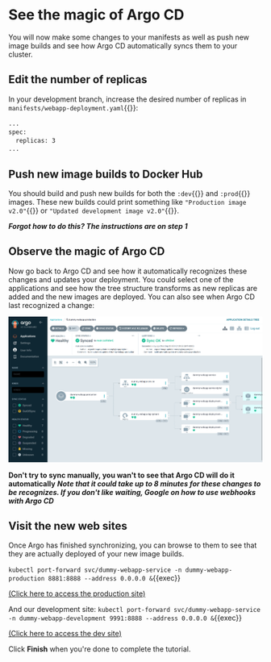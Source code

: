# See the magic of Argo CD
You will now make some changes to your manifests as well as push new image builds and see how Argo CD automatically syncs them to your cluster.

## Edit the number of replicas
In your development branch, increase the desired number of replicas in `manifests/webapp-deployment.yaml`{{}}:

```bash
...
spec:
  replicas: 3
...
```

## Push new image builds to Docker Hub
You should build and push new builds for both the `:dev`{{}} and `:prod`{{}} images. These new builds could print something like `"Production image v2.0"`{{}} or `"Updated development image v2.0"`{{}}.

***Forgot how to do this? The instructions are on step 1***

## Observe the magic of Argo CD
Now go back to Argo CD and see how it automatically recognizes these changes and updates your deployment. You could select one of the applications and see how the tree structure transforms as new replicas are added and the new images are deployed. You can also see when Argo CD last recognized a change:

<img src="./ArgoCDapplicationStats.png" style="width: 700px">

**Don't try to sync manually, you wan't to see that Argo CD will do it automatically**
***Note that it could take up to 8 minutes for these changes to be recognizes. If you don't like waiting, Google on how to use webhooks with Argo CD***

## Visit the new web sites
Once Argo has finished synchronizing, you can browse to them to see that they are actually deployed of your new image builds.

`kubectl port-forward svc/dummy-webapp-service -n dummy-webapp-production 8881:8888 --address 0.0.0.0 &`{{exec}}

[(Click here to access the production site)]({{TRAFFIC_HOST1_8881}})

And our development site:
`kubectl port-forward svc/dummy-webapp-service -n dummy-webapp-development 9991:8888 --address 0.0.0.0 &`{{exec}}

[(Click here to access the dev site)]({{TRAFFIC_HOST1_9991}})

Click **Finish** when you're done to complete the tutorial.